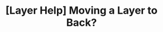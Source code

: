 ---
title: '[Layer Help] Moving a Layer to Back?'
redirect_to:
  - 'https://discuss.pencil2d.org/t/layer-help-moving-a-layer-to-back/1187'
---